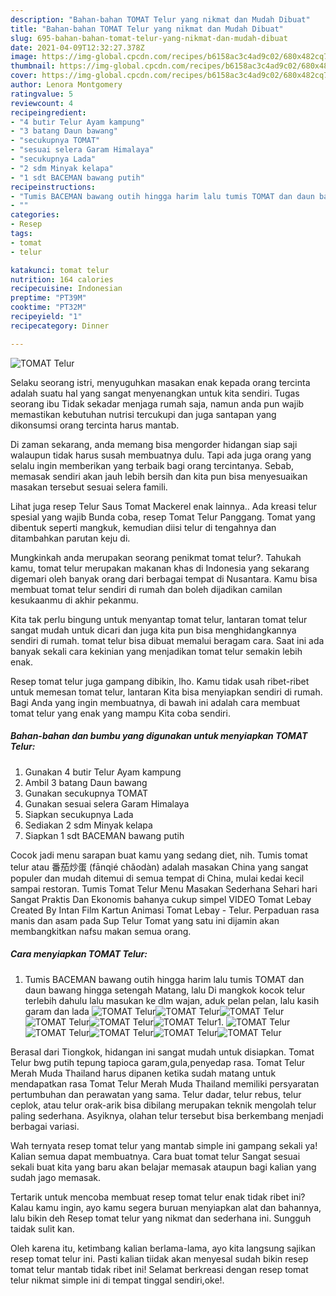 ```yaml
---
description: "Bahan-bahan TOMAT Telur yang nikmat dan Mudah Dibuat"
title: "Bahan-bahan TOMAT Telur yang nikmat dan Mudah Dibuat"
slug: 695-bahan-bahan-tomat-telur-yang-nikmat-dan-mudah-dibuat
date: 2021-04-09T12:32:27.378Z
image: https://img-global.cpcdn.com/recipes/b6158ac3c4ad9c02/680x482cq70/tomat-telur-foto-resep-utama.jpg
thumbnail: https://img-global.cpcdn.com/recipes/b6158ac3c4ad9c02/680x482cq70/tomat-telur-foto-resep-utama.jpg
cover: https://img-global.cpcdn.com/recipes/b6158ac3c4ad9c02/680x482cq70/tomat-telur-foto-resep-utama.jpg
author: Lenora Montgomery
ratingvalue: 5
reviewcount: 4
recipeingredient:
- "4 butir Telur Ayam kampung"
- "3 batang Daun bawang"
- "secukupnya TOMAT"
- "sesuai selera Garam Himalaya"
- "secukupnya Lada"
- "2 sdm Minyak kelapa"
- "1 sdt BACEMAN bawang putih"
recipeinstructions:
- "Tumis BACEMAN bawang outih hingga harim lalu tumis TOMAT dan daun bawang hingga setengah Matang, lalu Di mangkok kocok telur terlebih dahulu lalu masukan ke dlm wajan, aduk pelan pelan, lalu kasih garam dan lada"
- ""
categories:
- Resep
tags:
- tomat
- telur

katakunci: tomat telur 
nutrition: 164 calories
recipecuisine: Indonesian
preptime: "PT39M"
cooktime: "PT32M"
recipeyield: "1"
recipecategory: Dinner

---
```



![TOMAT Telur](https://img-global.cpcdn.com/recipes/b6158ac3c4ad9c02/680x482cq70/tomat-telur-foto-resep-utama.jpg)

Selaku seorang istri, menyuguhkan masakan enak kepada orang tercinta adalah suatu hal yang sangat menyenangkan untuk kita sendiri. Tugas seorang ibu Tidak sekadar menjaga rumah saja, namun anda pun wajib memastikan kebutuhan nutrisi tercukupi dan juga santapan yang dikonsumsi orang tercinta harus mantab.

Di zaman  sekarang, anda memang bisa mengorder hidangan siap saji walaupun tidak harus susah membuatnya dulu. Tapi ada juga orang yang selalu ingin memberikan yang terbaik bagi orang tercintanya. Sebab, memasak sendiri akan jauh lebih bersih dan kita pun bisa menyesuaikan masakan tersebut sesuai selera famili. 

Lihat juga resep Telur Saus Tomat Mackerel enak lainnya.. Ada kreasi telur spesial yang wajib Bunda coba, resep Tomat Telur Panggang. Tomat yang dibentuk seperti mangkuk, kemudian diisi telur di tengahnya dan ditambahkan parutan keju di.

Mungkinkah anda merupakan seorang penikmat tomat telur?. Tahukah kamu, tomat telur merupakan makanan khas di Indonesia yang sekarang digemari oleh banyak orang dari berbagai tempat di Nusantara. Kamu bisa membuat tomat telur sendiri di rumah dan boleh dijadikan camilan kesukaanmu di akhir pekanmu.

Kita tak perlu bingung untuk menyantap tomat telur, lantaran tomat telur sangat mudah untuk dicari dan juga kita pun bisa menghidangkannya sendiri di rumah. tomat telur bisa dibuat memalui beragam cara. Saat ini ada banyak sekali cara kekinian yang menjadikan tomat telur semakin lebih enak.

Resep tomat telur juga gampang dibikin, lho. Kamu tidak usah ribet-ribet untuk memesan tomat telur, lantaran Kita bisa menyiapkan sendiri di rumah. Bagi Anda yang ingin membuatnya, di bawah ini adalah cara membuat tomat telur yang enak yang mampu Kita coba sendiri.

<!--inarticleads1-->

##### Bahan-bahan dan bumbu yang digunakan untuk menyiapkan TOMAT Telur:

1. Gunakan 4 butir Telur Ayam kampung
1. Ambil 3 batang Daun bawang
1. Gunakan secukupnya TOMAT
1. Gunakan sesuai selera Garam Himalaya
1. Siapkan secukupnya Lada
1. Sediakan 2 sdm Minyak kelapa
1. Siapkan 1 sdt BACEMAN bawang putih


Cocok jadi menu sarapan buat kamu yang sedang diet, nih. Tumis tomat telur atau 番茄炒蛋 (fānqié chǎodàn) adalah masakan China yang sangat populer dan mudah ditemui di semua tempat di China, mulai kedai kecil sampai restoran. Tumis Tomat Telur Menu Masakan Sederhana Sehari hari Sangat Praktis Dan Ekonomis bahanya cukup simpel VIDEO Tomat Lebay Created By Intan Film Kartun Animasi Tomat Lebay - Telur. Perpaduan rasa manis dan asam pada Sup Telur Tomat yang satu ini dijamin akan membangkitkan nafsu makan semua orang. 

<!--inarticleads2-->

##### Cara menyiapkan TOMAT Telur:

1. Tumis BACEMAN bawang outih hingga harim lalu tumis TOMAT dan daun bawang hingga setengah Matang, lalu Di mangkok kocok telur terlebih dahulu lalu masukan ke dlm wajan, aduk pelan pelan, lalu kasih garam dan lada
<img src="//assets-global.cpcdn.com/assets/icons/button_play-2c75c40dde080a61004c1f40b05d8f140eaff45d7e9e6481dc71c63d2e7c4909.png" alt="TOMAT Telur"><img src="https://img-global.cpcdn.com/steps/ece83e5e387cdbe4/160x128cq70/tomat-telur-langkah-memasak-1-foto.jpg" alt="TOMAT Telur"><img src="//assets-global.cpcdn.com/assets/icons/button_play-2c75c40dde080a61004c1f40b05d8f140eaff45d7e9e6481dc71c63d2e7c4909.png" alt="TOMAT Telur"><img src="https://img-global.cpcdn.com/steps/274baaa31c4e6667/160x128cq70/tomat-telur-langkah-memasak-1-foto.jpg" alt="TOMAT Telur"><img src="//assets-global.cpcdn.com/assets/icons/button_play-2c75c40dde080a61004c1f40b05d8f140eaff45d7e9e6481dc71c63d2e7c4909.png" alt="TOMAT Telur"><img src="https://img-global.cpcdn.com/steps/dd30f701d6af15f7/160x128cq70/tomat-telur-langkah-memasak-1-foto.jpg" alt="TOMAT Telur">1. 
<img src="//assets-global.cpcdn.com/assets/icons/button_play-2c75c40dde080a61004c1f40b05d8f140eaff45d7e9e6481dc71c63d2e7c4909.png" alt="TOMAT Telur"><img src="https://img-global.cpcdn.com/steps/032ac60c3944106a/160x128cq70/tomat-telur-langkah-memasak-2-foto.jpg" alt="TOMAT Telur"><img src="//assets-global.cpcdn.com/assets/icons/button_play-2c75c40dde080a61004c1f40b05d8f140eaff45d7e9e6481dc71c63d2e7c4909.png" alt="TOMAT Telur"><img src="https://img-global.cpcdn.com/steps/a599f44bdf87cffc/160x128cq70/tomat-telur-langkah-memasak-2-foto.jpg" alt="TOMAT Telur"><img src="https://img-global.cpcdn.com/steps/03b1590386613923/160x128cq70/tomat-telur-langkah-memasak-2-foto.jpg" alt="TOMAT Telur">

Berasal dari Tiongkok, hidangan ini sangat mudah untuk disiapkan. Tomat Telur bwg putih tepung tapioca garam,gula,penyedap rasa. Tomat Telur Merah Muda Thailand harus dipanen ketika sudah matang untuk mendapatkan rasa Tomat Telur Merah Muda Thailand memiliki persyaratan pertumbuhan dan perawatan yang sama. Telur dadar, telur rebus, telur ceplok, atau telur orak-arik bisa dibilang merupakan teknik mengolah telur paling sederhana. Asyiknya, olahan telur tersebut bisa berkembang menjadi berbagai variasi. 

Wah ternyata resep tomat telur yang mantab simple ini gampang sekali ya! Kalian semua dapat membuatnya. Cara buat tomat telur Sangat sesuai sekali buat kita yang baru akan belajar memasak ataupun bagi kalian yang sudah jago memasak.

Tertarik untuk mencoba membuat resep tomat telur enak tidak ribet ini? Kalau kamu ingin, ayo kamu segera buruan menyiapkan alat dan bahannya, lalu bikin deh Resep tomat telur yang nikmat dan sederhana ini. Sungguh taidak sulit kan. 

Oleh karena itu, ketimbang kalian berlama-lama, ayo kita langsung sajikan resep tomat telur ini. Pasti kalian tiidak akan menyesal sudah bikin resep tomat telur mantab tidak ribet ini! Selamat berkreasi dengan resep tomat telur nikmat simple ini di tempat tinggal sendiri,oke!.

